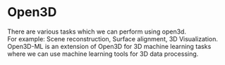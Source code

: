 # Open3D

There are various tasks which we can perform using open3d. <br>
For example: Scene reconstruction, Surface alignment, 3D Visualization. Open3D-ML is an extension of Open3D for 3D machine learning tasks where we can use machine learning tools for 3D data processing. 

